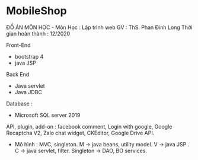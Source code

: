 # MobileShop
ĐỒ ÁN MÔN HỌC - Môn Học : Lập trình web 
GV : ThS. Phan Đình Long 
Thời gian hoàn thành : 12/2020

Front-End
- bootstrap 4
- java JSP

Back End
- Java servlet
- Java JDBC

Database : 
- Microsoft SQL server 2019 

API, plugin, add-on :
facebook comment,
Login with google,
Google Recaptcha V2,
Zalo chat widget,
CKEditor,
Google Drive API.

- Mô hình : MVC, singleton. 
M -> java beans, utility model.
V -> java JSP .
C -> java servlet, filter.
Singleton -> DAO, BO services.




